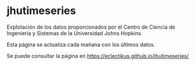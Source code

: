 # jhutimeseries
Explotación de los datos proporcionados por el Centro de Ciencia de Ingeniería y Sistemas de la Universidad Johns Hopkins.

Esta página se actualiza cada mañana con los últimos datos.

Se puede consultar la página en <https://eclectikus.github.io/jhutimeseries/>
